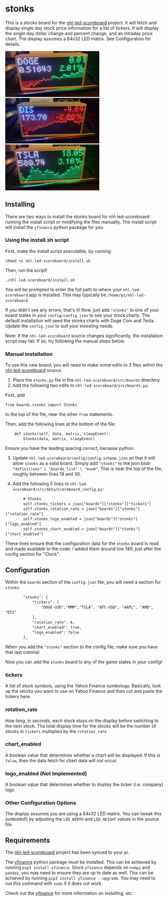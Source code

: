 # stonks
This is a stocks board for the [nhl-led-scoreboard](https://github.com/riffnshred/nhl-led-scoreboard) project. It will fetch and display single day stock price information for a list of tickers. It will display the single day dollar change and percent change, and an intraday price chart. The display assumes a 64x32 LED matrix. See Configuration for details.

<img src="images/DOGE.jpg" width=300></img>
<img src="images/DIS.jpg" width=300></img>
<img src="images/TSLA.jpg" width=300></img>

## Installing
There are two ways to install the stonks board for nhl-led-scoreboard: running the install script or modifying the files manually. The install script will install the `yfinance` python package for you.

### Using the install.sh script
First, make the install script executable, by running:
```
chmod +x nhl-led-scoreboard/install.sh
```
Then, run the script!
```
./nhl-led-scoreboard/install.sh
```
You will be prompted to enter the full path to where your `nhl-led-scoreboard` app is installed. This may typically be `/home/pi/nhl-led-scoreboard`.

If you didn't see any errors, that's it! Now, just add `"stonks"` to one of your board states in your `config/config.json` to see your stock charts. The default installation will seed the stonks charts with Doge Coin and Tesla. Update the `config.json` to suit your investing needs.

Note: If the `nhl-led-scoreboard` source changes significantly, the installation script may fail. If so, try following the manual steps below.

### Manual installation
To use this new board, you will need to make some edits to 3 files within the [nhl-led-scoreboard](https://github.com/riffnshred/nhl-led-scoreboard) source.

1. Place the `stonks.py` file in the `nhl-led-scoreboard/src/boards` directory
2. Add the following two edits to `nhl-led-scoreboard/src/boards.py`:

First, add
```
from boards.stonks import Stonks
```
to the top of the file, near the other `from` statements.

Then, add the following lines at the bottom of the file:
```
    def stonks(self, data, matrix, sleepEvent):
        Stonks(data, matrix, sleepEvent)
```
Ensure you have the leading spacing correct, because python.

3. Update `nhl-led-scoreboard/config/config.schema.json` so that it will allow `stonks` as a valid board. Simply add `"stonks"` to the json blob `"definitions" \ "boards_list" \ "enum"`. This is near the top of the file, roughly between lines 18 and 30.

4. Add the following 5 lines to `nhl-led-scoreboard/src/data/scoreboard_config.py`:
```
        # Stonks
        self.stonks_tickers = json["boards"]["stonks"]["tickers"]
        self.stonks_rotation_rate = json["boards"]["stonks"]["rotation_rate"]
        self.stonks_logo_enabled = json["boards"]["stonks"]["logo_enabled"]
        self.stonks_chart_enabled = json["boards"]["stonks"]["chart_enabled"]
```
These lines ensure that the configuration data for the `stonks` board is read and made available to the code. I added them around line 140, just after the config section for "Clock".

## Configuration
Within the `boards` section of the `config.json` file, you will need a section for `stonks`:
```
        "stonks": {
            "tickers": [
                "DOGE-USD","MMM","TSLA", "BTC-USD", "AAPL", "AMD", "DIS"
            ],
            "rotation_rate": 6,
            "chart_enabled": true,
            "logo_enabled": false
        },
```
When you add the `"stonks"` section to the config file, make sure you have that last comma!

Now you can add the `stonks` board to any of the game states in your config!

### tickers
A list of stock symbols, using the Yahoo Finance symbology. Basically, look up the stocks you want to use on Yahoo Finance and then cut and paste the tickers here.

### rotation_rate
How long, in seconds, each stock stays on the display before switching to the next stock. The total display time for the stocks will be the number of stocks in `tickers` multiplied by the `rotation_rate`

### chart_enabled
A boolean value that determines whether a chart will be displayed. If this is `false`, then the data fetch for chart data will not occur.

### logo_enabled (Not Implemented)
A boolean value that determines whether to display the ticker (i.e. company) logo.

### Other Configuration Options
The display assumes you are using a 64x32 LED matrix. You can tweak this (untested!) by adjusting the `LED_WIDTH` and `LED_HEIGHT` values in the source file. 

## Requirements
The [nhl-led-scoreboard](https://github.com/riffnshred/nhl-led-scoreboard) project has been synced to your pi.

The [yfinance](https://github.com/ranaroussi/yfinance) python package must be installed. This can be achieved by running `pip3 install yfinance`. Since `yfinance` depends on 
`numpy` and `pandas`, you may need to ensure they are up to date as well. This can be achieved by running `pip3 install yfinance --upgrade`. You may need to run this command with `sudo` if it does not work.

Check out the [yfinance](https://github.com/ranaroussi/yfinance) for more information on installing, etc.
